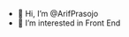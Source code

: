 - 👋 Hi, I’m @ArifPrasojo
- 👀 I’m interested in Front End

<!---
ArifPrasojo/ArifPrasojo is a ✨ special ✨ repository because its `README.md` (this file) appears on your GitHub profile.
You can click the Preview link to take a look at your changes.
--->
